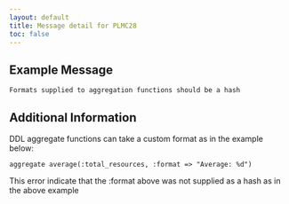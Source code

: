 ```yaml
---
layout: default
title: Message detail for PLMC28
toc: false
---
```


Example Message
---------------

    Formats supplied to aggregation functions should be a hash

Additional Information
----------------------

DDL aggregate functions can take a custom format as in the example below:

    aggregate average(:total_resources, :format => "Average: %d")

This error indicate that the :format above was not supplied as a hash as in the above example
